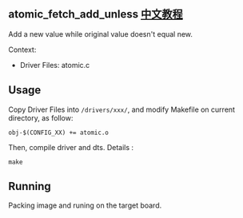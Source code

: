 atomic_fetch_add_unless [中文教程](https://biscuitos.github.io/blog/ATOMIC_atomic_fetch_add_unless/)
----------------------------------

Add a new value while original value doesn't equal new.

Context:

* Driver Files: atomic.c

## Usage

Copy Driver Files into `/drivers/xxx/`, and modify Makefile on current 
directory, as follow:

```
obj-$(CONFIG_XX) += atomic.o
```

Then, compile driver and dts. Details :

```
make
```

## Running

Packing image and runing on the target board.
